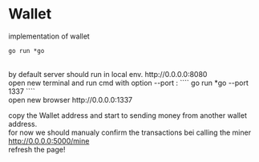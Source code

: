 # Wallet
implementation of wallet <br/>
````
go run *go
````
<br />
by default server should run in local env. http://0.0.0.0:8080 <br />
open new terminal and run cmd with option --port :
````
go run *go --port 1337
````
<br/>
open new browser http://0.0.0.0:1337 <br />

copy the Wallet address and start to sending money from another wallet address. <br />
for now we should manualy confirm the transactions bei calling the miner http://0.0.0.0:5000/mine <br />
refresh the page!

